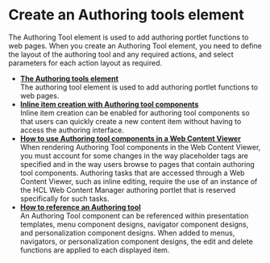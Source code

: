 # Create an Authoring tools element

The Authoring Tool element is used to add authoring portlet functions to web pages. When you create an Authoring Tool element, you need to define the layout of the authoring tool and any required actions, and select parameters for each action layout as required.

-   **[The Authoring tools element](../../howto_work_with_elements/authoringtools_element/authoring_tools_cmpnt/wcm_dev_elements_authoring-tools_examples.md)**  
The authoring tool element is used to add authoring portlet functions to web pages.
-   **[Inline item creation with Authoring tool components](../../howto_work_with_elements/authoringtools_element/wcm_dev_elements_authoring-tools_inline.md)**  
Inline item creation can be enabled for authoring tool components so that users can quickly create a new content item without having to access the authoring interface.
-   **[How to use Authoring tool components in a Web Content Viewer](../../howto_work_with_elements/authoringtools_element/using_authoringtools_elements/wcm_config_wcmviewer_workauthcomp.md)**  
When rendering Authoring Tool components in the Web Content Viewer, you must account for some changes in the way placeholder tags are specified and in the way users browse to pages that contain authoring tool components. Authoring tasks that are accessed through a Web Content Viewer, such as inline editing, require the use of an instance of the HCL Web Content Manager authoring portlet that is reserved specifically for such tasks.
-   **[How to reference an Authoring tool](../../howto_work_with_elements/authoringtools_element/wcm_dev_elements_authoring-tools_referencing.md)**  
An Authoring Tool component can be referenced within presentation templates, menu component designs, navigator component designs, and personalization component designs. When added to menus, navigators, or personalization component designs, the edit and delete functions are applied to each displayed item.


